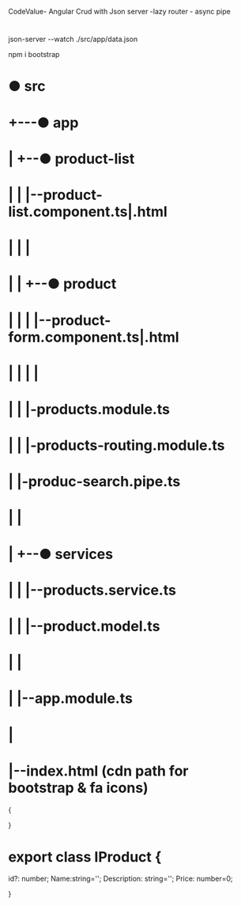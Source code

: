 CodeValue-
Angular Crud with Json server -lazy router - async pipe
 # 
 json-server --watch ./src/app/data.json
 
 npm i bootstrap

# ● src
# +---● app
# |   +--● product-list
# |   |  |--product-list.component.ts|.html
# |   |  |
# |   |  +--● product
# |   |  |  |--product-form.component.ts|.html
# |   |  |  |
# |   |  |-products.module.ts
# |   |  |-products-routing.module.ts
# |      |-produc-search.pipe.ts
# |      |
# |   +--● services 
# |   |  |--products.service.ts
# |   |  |--product.model.ts
# |   |
# |   |--app.module.ts
# |
# |--index.html (cdn path for bootstrap & fa icons)

{    
<link rel="icon" type="image/x-icon" href="favicon.ico">
<link rel="stylesheet" href="https://maxcdn.bootstrapcdn.com/bootstrap/4.0.0/css/bootstrap.min.css" integrity="sha384- Gn5384xqQ1aoWXA+058RXPxPg6fy4IWvTNh0E263XmFcJlSAwiGgFAW/dAiS6JXm" crossorigin="anonymous">
<link href="//netdna.bootstrapcdn.com/bootstrap/4.5.0/css/bootstrap.min.css" rel="stylesheet" />
 }


# export class IProduct {
  id?: number;
  Name:string='';
  Description: string='';
  Price: number=0;

}
